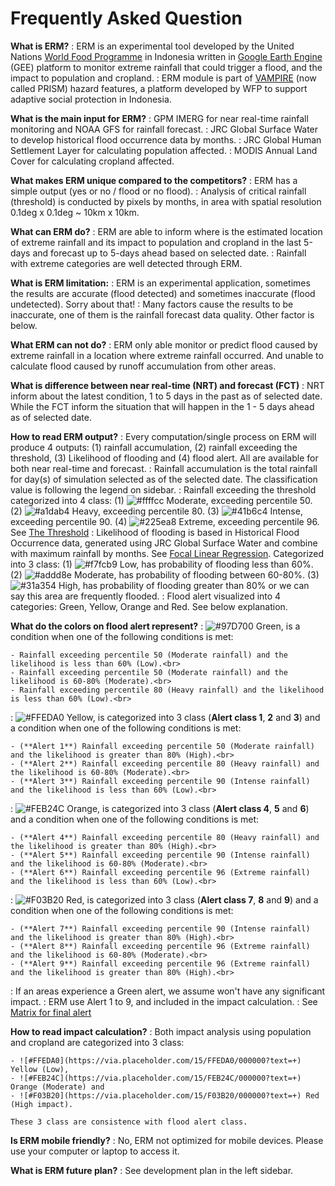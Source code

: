 # Frequently Asked Question

**What is ERM?**
: ERM is an experimental tool developed by the United Nations [World Food Programme](https://www.wfp.org/countries/indonesia) in Indonesia written in [Google Earth Engine](https://earthengine.google.com) (GEE) platform to monitor extreme rainfall that could trigger a flood, and the impact to population and cropland.
: ERM module is part of [VAMPIRE](http://prism-dev.wfp.or.id:3001) (now called PRISM) hazard features, a platform developed by WFP to support adaptive social protection in Indonesia.

**What is the main input for ERM?**
: GPM IMERG for near real-time rainfall monitoring and NOAA GFS for rainfall forecast.
: JRC Global Surface Water to develop historical flood occurrence data by months.
: JRC Global Human Settlement Layer for calculating population affected.
: MODIS Annual Land Cover for calculating cropland affected.

**What makes ERM unique compared to the competitors?**
: ERM has a simple output (yes or no / flood or no flood).
: Analysis of critical rainfall (threshold) is conducted by pixels by months, in area with spatial resolution 0.1deg x 0.1deg ~ 10km x 10km.

**What can ERM do?**
: ERM are able to inform where is the estimated location of extreme rainfall and its impact to population and cropland in the last 5-days and forecast up to 5-days ahead based on selected date.
: Rainfall with extreme categories are well detected through ERM.

**What is ERM limitation:**
: ERM is an experimental application, sometimes the results are accurate (flood detected) and sometimes inaccurate (flood undetected). Sorry about that!
: Many factors cause the results to be inaccurate, one of them is the rainfall forecast data quality. Other factor is below.

**What ERM can not do?**
: ERM only able monitor or predict flood caused by extreme rainfall in a location where extreme rainfall occurred. And unable to calculate flood caused by runoff accumulation from other areas.

**What is difference between near real-time (NRT) and forecast (FCT)**
: NRT inform about the latest condition, 1 to 5 days in the past as of selected date. While the FCT inform the situation that will happen in the 1 - 5 days ahead as of selected date.

**How to read ERM output?**
: Every computation/single process on ERM will produce 4 outputs: (1) rainfall accumulation, (2) rainfall exceeding the threshold, (3) Likelihood of flooding and (4) flood alert. All are available for both near real-time and forecast.
: Rainfall accumulation is the total rainfall for day(s) of simulation selected as of the selected date. The classification value is following the legend on sidebar.
: Rainfall exceeding the threshold categorized into 4 class: (1) ![#ffffcc](https://via.placeholder.com/15/ffffcc/000000?text=+) Moderate, exceeding percentile 50. (2) ![#a1dab4](https://via.placeholder.com/15/a1dab4/000000?text=+) Heavy, exceeding percentile 80. (3) ![#41b6c4](https://via.placeholder.com/15/41b6c4/000000?text=+) Intense, exceeding percentile 90. (4) ![#225ea8](https://via.placeholder.com/15/225ea8/000000?text=+) Extreme, exceeding percentile 96. See [The Threshold](../eit/#the-threshold)
: Likelihood of flooding is based in Historical Flood Occurrence data, generated using JRC Global Surface Water and combine with maximum rainfall by months. See [Focal Linear Regression](../rof/#focal-linear-regression). Categorized into 3 class: (1) ![#f7fcb9](https://via.placeholder.com/15/f7fcb9/000000?text=+) Low, has probability of flooding less than 60%. (2) ![#addd8e](https://via.placeholder.com/15/addd8e/000000?text=+) Moderate, has probability of flooding between 60-80%. (3) ![#31a354](https://via.placeholder.com/15/31a354/000000?text=+) High, has probability of flooding greater than 80% or we can say this area are frequently flooded.
: Flood alert visualized into 4 categories: Green, Yellow, Orange and Red. See below explanation.

**What do the colors on flood alert represent?**
: ![#97D700](https://via.placeholder.com/15/97D700/000000?text=+) Green, is a condition when one of the following conditions is met: 

	- Rainfall exceeding percentile 50 (Moderate rainfall) and the likelihood is less than 60% (Low).<br>
	- Rainfall exceeding percentile 50 (Moderate rainfall) and the likelihood is 60-80% (Moderate).<br>
	- Rainfall exceeding percentile 80 (Heavy rainfall) and the likelihood is less than 60% (Low).<br>

: ![#FFEDA0](https://via.placeholder.com/15/FFEDA0/000000?text=+) Yellow, is categorized into 3 class (**Alert class 1**, **2** and **3**) and a condition when one of the following conditions is met: 

	- (**Alert 1**) Rainfall exceeding percentile 50 (Moderate rainfall) and the likelihood is greater than 80% (High).<br>
	- (**Alert 2**) Rainfall exceeding percentile 80 (Heavy rainfall) and the likelihood is 60-80% (Moderate).<br>
	- (**Alert 3**) Rainfall exceeding percentile 90 (Intense rainfall) and the likelihood is less than 60% (Low).<br>

: ![#FEB24C](https://via.placeholder.com/15/FEB24C/000000?text=+) Orange, is categorized into 3 class (**Alert class 4**, **5** and **6**) and a condition when one of the following conditions is met: 

	- (**Alert 4**) Rainfall exceeding percentile 80 (Heavy rainfall) and the likelihood is greater than 80% (High).<br> 
	- (**Alert 5**) Rainfall exceeding percentile 90 (Intense rainfall) and the likelihood is 60-80% (Moderate).<br> 
	- (**Alert 6**) Rainfall exceeding percentile 96 (Extreme rainfall) and the likelihood is less than 60% (Low).<br>

: ![#F03B20](https://via.placeholder.com/15/F03B20/000000?text=+) Red, is categorized into 3 class (**Alert class 7**, **8** and **9**) and a condition when one of the following conditions is met:

	- (**Alert 7**) Rainfall exceeding percentile 90 (Intense rainfall) and the likelihood is greater than 80% (High).<br> 
	- (**Alert 8**) Rainfall exceeding percentile 96 (Extreme rainfall) and the likelihood is 60-80% (Moderate).<br> 
	- (**Alert 9**) Rainfall exceeding percentile 96 (Extreme rainfall) and the likelihood is greater than 80% (High).<br>

: If an areas experience a Green alert, we assume won't have any significant impact.
: ERM use Alert 1 to 9, and included in the impact calculation.
: See [Matrix for final alert](../rof/#matrix-for-final-alert)

**How to read impact calculation?**
: Both impact analysis using population and cropland are categorized into 3 class: 

	- ![#FFEDA0](https://via.placeholder.com/15/FFEDA0/000000?text=+) Yellow (Low), 
	- ![#FEB24C](https://via.placeholder.com/15/FEB24C/000000?text=+) Orange (Moderate) and 
	- ![#F03B20](https://via.placeholder.com/15/F03B20/000000?text=+) Red (High impact). 

	These 3 class are consistence with flood alert class.

**Is ERM mobile friendly?**
: No, ERM not optimized for mobile devices. Please use your computer or laptop to access it.

**What is ERM future plan?**
: See development plan in the left sidebar.